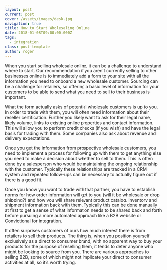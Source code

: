 ```yaml
---
layout: post
current: post
cover: /assets/images/desk.jpg
navigation: true
title: How to Start Wholesaling Online
date: 2018-01-08T09:00:00.000Z
tags:
  - integration
class: post-template
author: roger
---
```


When you start selling wholesale online, it can be a challenge to understand where to start. Our recommendation if you aren’t currently selling to other businesses online is to immediately add a form to your site with all the information you need to onboard a new wholesale customer. Sourcing can be a challenge for retailers, so offering a basic level of information for your customers to be able to send what you need to sell to their business is important.

What the form actually asks of potential wholesale customers is up to you. In order to trade with them, you will often need information about their reseller certification. Further you likely want to ask for their legal name, likely volume, links to existing online properties and contact information. This will allow you to perform credit checks (if you wish) and have the legal basis for trading with them. Some companies also ask about revenue and delivery expectations.

Once you get the information from prospective wholesale customers, you need to implement a process for following up with them to get anything else you need to make a decision about whether to sell to them. This is often done by a salesperson who would be maintaining the ongoing relationship with the customer. Typically these relationships are tracked in a CRM system and repeated follow-ups can be necessary to actually figure out if there is a good fit.

Once you know you want to trade with that partner, you have to establish norms for how order information will get to you (will it be wholesale or drop shipping?) and how you will share relevant product catalog, inventory and shipment information back with them. Typically this can be done manually at first to get a sense of what information needs to be shared back and forth before pursuing a more automated approach like a B2B website or Convictional for integration.

It often surprises customers of ours how much interest there is from retailers to sell their products. The thing is, when you position yourself exclusively as a direct to consumer brand, with no apparent way to buy your products for the purpose of reselling them, it tends to deter anyone who might be looking to source from you. There are various approaches to selling B2B, some of which might not implicate your direct to consumer activities at all, so it’s worth trying.
